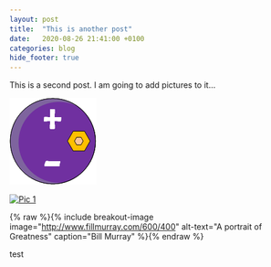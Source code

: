 ```yaml
---
layout: post
title:  "This is another post"
date:   2020-08-26 21:41:00 +0100
categories: blog
hide_footer: true
---
```

This is a second post. I am going to add pictures to it...

![logo](/logos/main.png)

[![Pic 1](https://via.placeholder.com/800x600)](https://via.placeholder.com/1024x768)

{% raw %}{% include breakout-image
           image="http://www.fillmurray.com/600/400"
           alt-text="A portrait of Greatness"
           caption="Bill Murray"
%}{% endraw %}

test